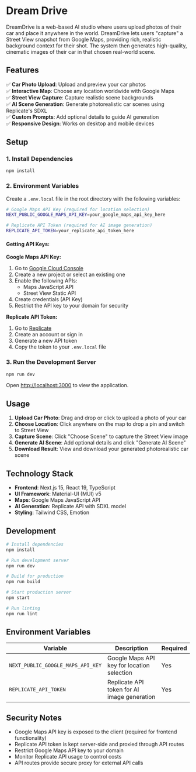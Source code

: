# Dream Drive

DreamDrive is a web-based AI studio where users upload photos of their car and place it anywhere in the world. DreamDrive lets users "capture" a Street View snapshot from Google Maps, providing rich, realistic background context for their shot. The system then generates high-quality, cinematic images of their car in that chosen real-world scene.

## Features

✅ **Car Photo Upload**: Upload and preview your car photos  
✅ **Interactive Map**: Choose any location worldwide with Google Maps  
✅ **Street View Capture**: Capture realistic scene backgrounds  
✅ **AI Scene Generation**: Generate photorealistic car scenes using Replicate's SDXL  
✅ **Custom Prompts**: Add optional details to guide AI generation  
✅ **Responsive Design**: Works on desktop and mobile devices

## Setup

### 1. Install Dependencies

```bash
npm install
```

### 2. Environment Variables

Create a `.env.local` file in the root directory with the following variables:

```bash
# Google Maps API Key (required for location selection)
NEXT_PUBLIC_GOOGLE_MAPS_API_KEY=your_google_maps_api_key_here

# Replicate API Token (required for AI image generation)
REPLICATE_API_TOKEN=your_replicate_api_token_here
```

#### Getting API Keys:

**Google Maps API Key:**

1. Go to [Google Cloud Console](https://console.cloud.google.com/google/maps-apis/credentials)
2. Create a new project or select an existing one
3. Enable the following APIs:
   - Maps JavaScript API
   - Street View Static API
4. Create credentials (API Key)
5. Restrict the API key to your domain for security

**Replicate API Token:**

1. Go to [Replicate](https://replicate.com/account/api-tokens)
2. Create an account or sign in
3. Generate a new API token
4. Copy the token to your `.env.local` file

### 3. Run the Development Server

```bash
npm run dev
```

Open [http://localhost:3000](http://localhost:3000) to view the application.

## Usage

1. **Upload Car Photo**: Drag and drop or click to upload a photo of your car
2. **Choose Location**: Click anywhere on the map to drop a pin and switch to Street View
3. **Capture Scene**: Click "Choose Scene" to capture the Street View image
4. **Generate AI Scene**: Add optional details and click "Generate AI Scene"
5. **Download Result**: View and download your generated photorealistic car scene

## Technology Stack

- **Frontend**: Next.js 15, React 19, TypeScript
- **UI Framework**: Material-UI (MUI) v5
- **Maps**: Google Maps JavaScript API
- **AI Generation**: Replicate API with SDXL model
- **Styling**: Tailwind CSS, Emotion

## Development

```bash
# Install dependencies
npm install

# Run development server
npm run dev

# Build for production
npm run build

# Start production server
npm start

# Run linting
npm run lint
```

## Environment Variables

| Variable                          | Description                                 | Required |
| --------------------------------- | ------------------------------------------- | -------- |
| `NEXT_PUBLIC_GOOGLE_MAPS_API_KEY` | Google Maps API key for location selection  | Yes      |
| `REPLICATE_API_TOKEN`             | Replicate API token for AI image generation | Yes      |

## Security Notes

- Google Maps API key is exposed to the client (required for frontend functionality)
- Replicate API token is kept server-side and proxied through API routes
- Restrict Google Maps API key to your domain
- Monitor Replicate API usage to control costs
- API routes provide secure proxy for external API calls
